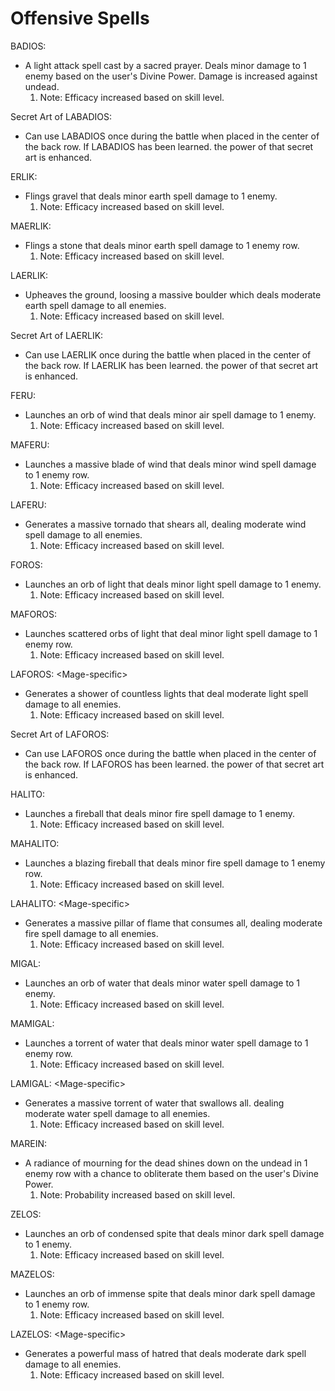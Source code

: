 # Offensive Spells

BADIOS:

* A light attack spell cast by a sacred prayer. Deals minor damage to 1 enemy based on the user's Divine Power. Damage is increased against undead.
    1. Note: Efficacy increased based on skill level.

Secret Art of LABADIOS:

* Can use LABADIOS once during the battle when placed in the center of the back row. If LABADIOS has been learned. the power of that secret art is enhanced.

ERLIK:

* Flings gravel that deals minor earth spell damage to 1 enemy.
    1. Note: Efficacy increased based on skill level.

MAERLIK:

* Flings a stone that deals minor earth spell damage to 1 enemy row.
    1. Note: Efficacy increased based on skill level.

LAERLIK:

* Upheaves the ground, loosing a massive boulder which deals moderate earth spell damage to all enemies.
    1. Note: Efficacy increased based on skill level.

Secret Art of LAERLIK:

* Can use LAERLIK once during the battle when placed in the center of the back row. If LAERLIK has been learned. the power of that secret art is enhanced.

FERU:

* Launches an orb of wind that deals minor air spell damage to 1 enemy.
    1. Note: Efficacy increased based on skill level.

MAFERU:

* Launches a massive blade of wind that deals minor wind spell damage to 1 enemy row.
    1. Note: Efficacy increased based on skill level.

LAFERU:

* Generates a massive tornado that shears all, dealing moderate wind spell damage to all enemies.
    1. Note: Efficacy increased based on skill level.

FOROS:

* Launches an orb of light that deals minor light spell damage to 1 enemy.
    1. Note: Efficacy increased based on skill level.

MAFOROS:

* Launches scattered orbs of light that deal minor light spell damage to 1 enemy row.
    1. Note: Efficacy increased based on skill level.

LAFOROS: \<Mage-specific\>

* Generates a shower of countless lights that deal moderate light spell damage to all enemies.
    1. Note: Efficacy increased based on skill level.

Secret Art of LAFOROS:

* Can use LAFOROS once during the battle when placed in the center of the back row. If LAFOROS has been learned. the power of that secret art is enhanced.

HALITO:

* Launches a fireball that deals minor fire spell damage to 1 enemy.
    1. Note: Efficacy increased based on skill level.

MAHALITO:

* Launches a blazing fireball that deals minor fire spell damage to 1 enemy row.
    1. Note: Efficacy increased based on skill level.

LAHALITO: \<Mage-specific\>

* Generates a massive pillar of flame that consumes all, dealing moderate fire spell damage to all enemies.
    1. Note: Efficacy increased based on skill level.

MIGAL:

* Launches an orb of water that deals minor water spell damage to 1 enemy.
    1. Note: Efficacy increased based on skill level.

MAMIGAL:

* Launches a torrent of water that deals minor water spell damage to 1 enemy row.
    1. Note: Efficacy increased based on skill level.

LAMIGAL: \<Mage-specific\>

* Generates a massive torrent of water that swallows all. dealing moderate water spell damage to all enemies.
    1. Note: Efficacy increased based on skill level.

MAREIN:

* A radiance of mourning for the dead shines down on the undead in 1 enemy row with a chance to obliterate them based on the user's Divine Power.
    1. Note: Probability increased based on skill level.

ZELOS:

* Launches an orb of condensed spite that deals minor dark spell damage to 1 enemy.
    1. Note: Efficacy increased based on skill level.

MAZELOS:

* Launches an orb of immense spite that deals minor dark spell damage to 1 enemy row.
    1. Note: Efficacy increased based on skill level.

LAZELOS: \<Mage-specific\>

* Generates a powerful mass of hatred that deals moderate dark spell damage to all enemies.
    1. Note: Efficacy increased based on skill level.